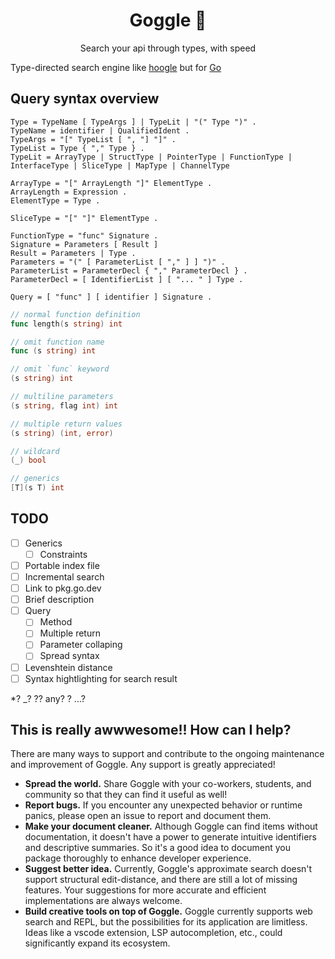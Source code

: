 <h1 align="center">Goggle 🥽</h1>
<p align="center">Search your api through types, with speed </p>

Type-directed search engine like [hoogle](https://github.com/ndmitchell/hoogle) but for [Go](https://go.dev/)

## Query syntax overview

```ebnf
Type = TypeName [ TypeArgs ] | TypeLit | "(" Type ")" .
TypeName = identifier | QualifiedIdent .
TypeArgs = "[" TypeList [ ", "] "]" .
TypeList = Type { "," Type } .
TypeLit = ArrayType | StructType | PointerType | FunctionType | InterfaceType | SliceType | MapType | ChannelType

ArrayType = "[" ArrayLength "]" ElementType .
ArrayLength = Expression .
ElementType = Type .

SliceType = "[" "]" ElementType .

FunctionType = "func" Signature .
Signature = Parameters [ Result ]
Result = Parameters | Type .
Parameters = "(" [ ParameterList [ "," ] ] ")" .
ParameterList = ParameterDecl { "," ParameterDecl } .
ParameterDecl = [ IdentifierList ] [ "... " ] Type .

Query = [ "func" ] [ identifier ] Signature .
```

```go
// normal function definition
func length(s string) int

// omit function name
func (s string) int

// omit `func` keyword
(s string) int

// multiline parameters
(s string, flag int) int

// multiple return values
(s string) (int, error)

// wildcard
(_) bool

// generics
[T](s T) int
```

## TODO

-   [ ] Generics
    -   [ ] Constraints
-   [ ] Portable index file
-   [ ] Incremental search
-   [ ] Link to pkg.go.dev
-   [ ] Brief description
-   [ ] Query
    -   [ ] Method
    -   [ ] Multiple return
    -   [ ] Parameter collaping
    -   [ ] Spread syntax
-   [ ] Levenshtein distance
-   [ ] Syntax hightlighting for search result

\*? \_? ?? any? ? ...?

## This is really awwwesome!! How can I help?

There are many ways to support and contribute to the ongoing maintenance and improvement of Goggle. Any support is greatly appreciated!

-   **Spread the world.** Share Goggle with your co-workers, students, and community so that they can find it useful as well!
-   **Report bugs.** If you encounter any unexpected behavior or runtime panics, please open an issue to report and document them.
-   **Make your document cleaner.** Although Goggle can find items without documentation, it doesn't have a power to generate intuitive identifiers and descriptive summaries. So it's a good idea to document you package thoroughly to enhance developer experience.
-   **Suggest better idea.** Currently, Goggle's approximate search doesn't support structural edit-distance, and there are still a lot of missing features. Your suggestions for more accurate and efficient implementations are always welcome.
-   **Build creative tools on top of Goggle.** Goggle currently supports web search and REPL, but the possibilities for its application are limitless. Ideas like a vscode extension, LSP autocompletion, etc., could significantly expand its ecosystem.
